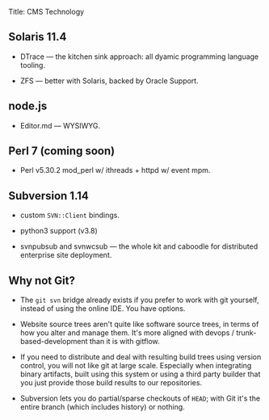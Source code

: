 Title: CMS Technology

## Solaris 11.4

- DTrace &mdash; the kitchen sink approach: all dyamic programming language tooling.

- ZFS &mdash; better with Solaris, backed by Oracle Support.

## node.js

- Editor.md &mdash; WYSIWYG.

## Perl 7 (coming soon)

- Perl v5.30.2 mod_perl w/ ithreads + httpd w/ event mpm.

## Subversion 1.14

- custom `SVN::Client` bindings.

- python3 support (v3.8)

- svnpubsub and svnwcsub &mdash; the whole kit and caboodle for distributed enterprise site deployment.

## Why not Git?

- The `git svn` bridge already exists if you prefer to work with git yourself, instead of using the online IDE.  You have options.

- Website source trees aren't quite like software source trees, in terms of how you alter and manage them.  It's more aligned with devops / trunk-based-development than it is with gitflow.

- If you need to distribute and deal with resulting build trees using version control, you will not like git at large scale. Especially when integrating binary artifacts, built using this system or using a third party builder that you just provide those build results to our repositories.

- Subversion lets you do partial/sparse checkouts of `HEAD`; with Git it's the entire branch (which includes history) or nothing.
